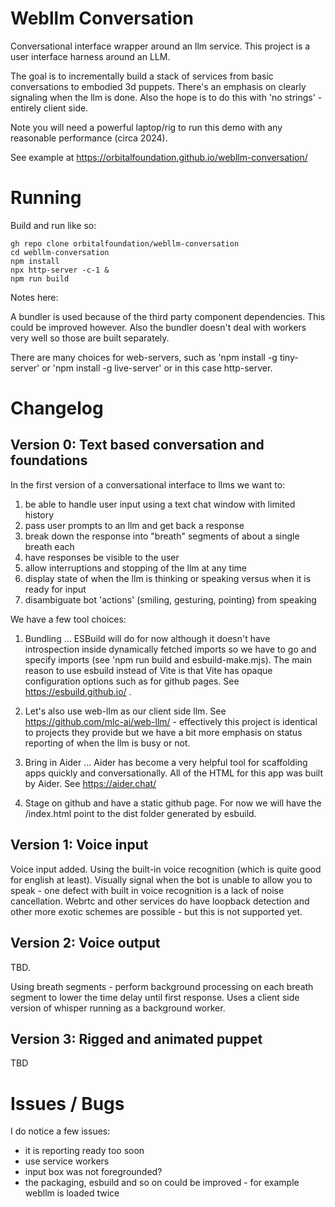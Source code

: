 # Webllm Conversation

Conversational interface wrapper around an llm service. This project is a user interface harness around an LLM.

The goal is to incrementally build a stack of services from basic conversations to embodied 3d puppets. There's an emphasis on clearly signaling when the llm is done. Also the hope is to do this with 'no strings' - entirely client side.

Note you will need a powerful laptop/rig to run this demo with any reasonable performance (circa 2024).

See example at https://orbitalfoundation.github.io/webllm-conversation/

# Running

Build and run like so:

```
gh repo clone orbitalfoundation/webllm-conversation
cd webllm-conversation
npm install
npx http-server -c-1 &
npm run build
```

Notes here:

A bundler is used because of the third party component dependencies. This could be improved however. Also the bundler doesn't deal with workers very well so those are built separately.

There are many choices for web-servers, such as 'npm install -g tiny-server' or 'npm install -g live-server' or in this case http-server.

# Changelog

## Version 0: Text based conversation and foundations

In the first version of a conversational interface to llms we want to:

1) be able to handle user input using a text chat window with limited history
2) pass user prompts to an llm and get back a response
3) break down the response into "breath" segments of about a single breath each
4) have responses be visible to the user
5) allow interruptions and stopping of the llm at any time
6) display state of when the llm is thinking or speaking versus when it is ready for input
7) disambiguate bot 'actions' (smiling, gesturing, pointing) from speaking

We have a few tool choices:

1) Bundling ... ESBuild will do for now although it doesn't have introspection inside dynamically fetched imports so we have to go and specify imports (see 'npm run build and esbuild-make.mjs). The main reason to use esbuild instead of Vite is that Vite has opaque configuration options such as for github pages. See https://esbuild.github.io/ .

2) Let's also use web-llm as our client side llm. See https://github.com/mlc-ai/web-llm/ - effectively this project is identical to projects they provide but we have a bit more emphasis on status reporting of when the llm is busy or not.

3) Bring in Aider ... Aider has become a very helpful tool for scaffolding apps quickly and conversationally. All of the HTML for this app was built by Aider. See https://aider.chat/ 

4) Stage on github and have a static github page. For now we will have the /index.html point to the dist folder generated by esbuild.

## Version 1: Voice input

Voice input added. Using the built-in voice recognition (which is quite good for english at least). Visually signal when the bot is unable to allow you to speak - one defect with built in voice recognition is a lack of noise cancellation. Webrtc and other services do have loopback detection and other more exotic schemes are possible - but this is not supported yet.

## Version 2: Voice output

TBD.

Using breath segments - perform background processing on each breath segment to lower the time delay until first response. Uses a client side version of whisper running as a background worker.

## Version 3: Rigged and animated puppet

TBD

# Issues / Bugs

I do notice a few issues:

- it is reporting ready too soon
- use service workers
- input box was not foregrounded?
- the packaging, esbuild and so on could be improved - for example webllm is loaded twice

